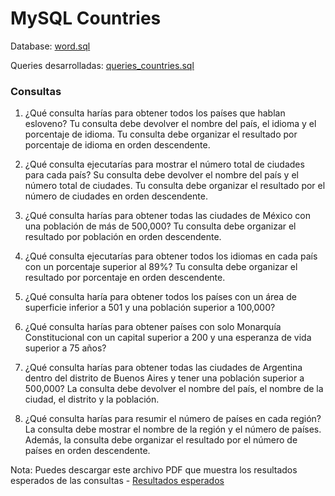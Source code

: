 # MySQL Countries

Database: [word.sql](https://github.com/David-Bustos/mysql-exercises/blob/main/01_countries/world.sql)

Queries desarrolladas: [queries_countries.sql](https://github.com/David-Bustos/mysql-exercises/blob/main/01_countries/queries_countries.sql)

### Consultas

1. ¿Qué consulta harías para obtener todos los países que hablan esloveno? Tu consulta debe devolver el nombre del país, el idioma y el porcentaje de idioma. Tu consulta debe organizar el resultado por porcentaje de idioma en orden descendente.

2. ¿Qué consulta ejecutarías para mostrar el número total de ciudades para cada país? Su consulta debe devolver el nombre del país y el número total de ciudades. Tu consulta debe organizar el resultado por el número de ciudades en orden descendente.

3. ¿Qué consulta harías para obtener todas las ciudades de México con una población de más de 500,000? Tu consulta debe organizar el resultado por población en orden descendente.

4. ¿Qué consulta ejecutarías para obtener todos los idiomas en cada país con un porcentaje superior al 89%? Tu consulta debe organizar el resultado por porcentaje en orden descendente.

5. ¿Qué consulta haría para obtener todos los países con un área de superficie inferior a 501 y una población superior a 100,000?

6. ¿Qué consulta harías para obtener países con solo Monarquía Constitucional con un capital superior a 200 y una esperanza de vida superior a 75 años?

7. ¿Qué consulta harías para obtener todas las ciudades de Argentina dentro del distrito de Buenos Aires y tener una población superior a 500,000? La consulta debe devolver el nombre del país, el nombre de la ciudad, el distrito y la población.

8. ¿Qué consulta harías para resumir el número de países en cada región? La consulta debe mostrar el nombre de la región y el número de países. Además, la consulta debe organizar el resultado por el número de países en orden descendente.

Nota: Puedes descargar este archivo PDF que muestra los resultados esperados de las consultas - [Resultados esperados](https://github.com/David-Bustos/mysql-exercises/blob/main/01_countries/mysql_countries_expected_output.pdf)
